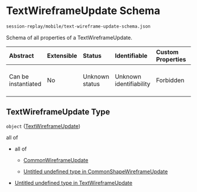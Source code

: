 # TextWireframeUpdate Schema

```txt
session-replay/mobile/text-wireframe-update-schema.json
```

Schema of all properties of a TextWireframeUpdate.

| Abstract            | Extensible | Status         | Identifiable            | Custom Properties | Additional Properties | Access Restrictions | Defined In                                                                                                                 |
| :------------------ | :--------- | :------------- | :---------------------- | :---------------- | :-------------------- | :------------------ | :------------------------------------------------------------------------------------------------------------------------- |
| Can be instantiated | No         | Unknown status | Unknown identifiability | Forbidden         | Allowed               | none                | [text-wireframe-update-schema.json](../out/session-replay/mobile/text-wireframe-update-schema.json "open original schema") |

## TextWireframeUpdate Type

`object` ([TextWireframeUpdate](text-wireframe-update-schema.md))

all of

* all of

  * [CommonWireframeUpdate](_common-wireframe-update-schema.md "check type definition")

  * [Untitled undefined type in CommonShapeWireframeUpdate](_common-shape-wireframe-update-schema-allof-1.md "check type definition")

* [Untitled undefined type in TextWireframeUpdate](text-wireframe-update-schema-allof-1.md "check type definition")

